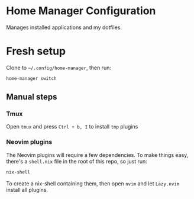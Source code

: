 # Home Manager Configuration

Manages installed applications and my dotfiles.

# Fresh setup

Clone to `~/.config/home-manager`, then run:

```sh
home-manager switch
```

## Manual steps

### Tmux

Open `tmux` and press `Ctrl + b, I` to install `tmp` plugins

### Neovim plugins

The Neovim plugins will require a few dependencies. To make things easy, there's a `shell.nix` file in the root of this repo, so just run:

```sh
nix-shell
```

To create a nix-shell containing them, then open `nvim` and let `Lazy.nvim` install all plugins.
